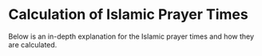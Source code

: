 # Calculation of Islamic Prayer Times

Below is an in-depth explanation for the Islamic prayer times and how they are calculated.